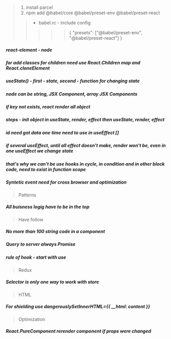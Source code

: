 > 1. install parcel
> 2. npm add @babel/core @babel/preset-env @babel/preset-react
>>- babel.rc  - include config
>>>>>{
         "presets": ["@babel/preset-env", "@babel/preset-react"]
     }
##### react-element - node
##### for add classes for children need use React.Children map and React.cloneElement
##### useState() - first - state, second - function for changing state
##### node can be string, JSX Component, array JSX Components
##### if key not exists, react render all object
##### steps - init object in useState, render, effect then useState, render, effect
##### id need got data one time need to use in useEffect []
##### if several useEffect, until all effect doesn't make, render won't be, even in one useEffect we change state
##### that's why we can't be use hooks in cycle, in condition and in other block code, need to exist in function scope 
##### Syntetic event need for cross browser and optimization
> Patterns
##### All buisness logig have to be in the top
> Have follow
##### No more than 100 string code in a component
##### Query to server always Promise
##### rule of hook - start with use
> Redux
##### Selector is only one way to work with store
> HTML
##### For shielding use dangerouslySetInnerHTML={{ __html: content }}
> Optimization
##### React.PureComponent rerender component if props were changed